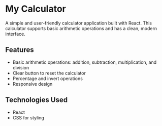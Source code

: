 # My Calculator

A simple and user-friendly calculator application built with React. This calculator supports basic arithmetic operations and has a clean, modern interface.

## Features

- Basic arithmetic operations: addition, subtraction, multiplication, and division
- Clear button to reset the calculator
- Percentage and invert operations
- Responsive design

## Technologies Used

- React
- CSS for styling
